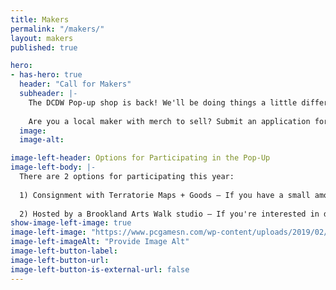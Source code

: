 ```yaml
---
title: Makers
permalink: "/makers/"
layout: makers
published: true

hero:
- has-hero: true
  header: "Call for Makers"
  subheader: |-
    The DCDW Pop-up shop is back! We'll be doing things a little differently: a 1-evening Pop-Up Block Party on Friday, October 8, 6–10 pm, in a new location — the beautiful Brookland Arts Walk — which has a lot more space.  
    
    Are you a local maker with merch to sell? Submit an application form by Wednesday, September 1.
  image:
  image-alt:

image-left-header: Options for Participating in the Pop-Up
image-left-body: |-
  There are 2 options for participating this year:  
  
  1) Consignment with Terratorie Maps + Goods — If you have a small amount of merchandise to sell (max 3 SKUs, with 6 items per SKU) and would prefer someone else handles the transactions, this is the right fit for you. Items will be sold on consignment, and anything unsold will be returned to you. Artists keep 60% of sale price.  
  
  2) Hosted by a Brookland Arts Walk studio — If you're interested in displaying more of your work AND can handle your own transactions (e.g. have your own Square, etc.), look no further. We'll be pairing artists up with the 27 different studios on the Arts Walk for the Block Party. There will be both indoor spaces in the studios and outdoor spaces with tables to sell your work.
show-image-left-image: true
image-left-image: "https://www.pcgamesn.com/wp-content/uploads/2019/02/Overwatch-Baptiste-Abilities.jpg"
image-left-imageAlt: "Provide Image Alt"
image-left-button-label: 
image-left-button-url: 
image-left-button-is-external-url: false
---
```


